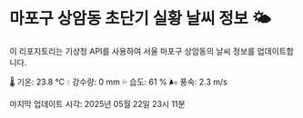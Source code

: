 
# 마포구 상암동 초단기 실황 날씨 정보 🌤️

이 리포지토리는 기상청 API를 사용하여 서울 마포구 상암동의 날씨 정보를 업데이트합니다. 

🌡️ 기온: 23.8 ℃
💧 강수량: 0 mm
💦 습도: 61 %
🌬️ 풍속: 2.3 m/s

마지막 업데이트 시각: 2025년 05월 22일 23시 11분    

